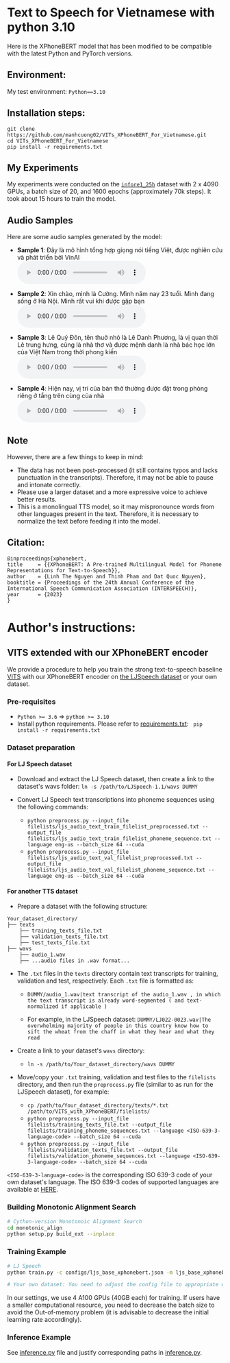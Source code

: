 # Text to Speech for Vietnamese with python 3.10
Here is the XPhoneBERT model that has been modified to be compatible with the latest Python and PyTorch versions.

## Environment:

My test environment: `Python==3.10`

## Installation steps:

```
git clone https://github.com/manhcuong02/VITs_XPhoneBERT_For_Vietnamese.git
cd VITs_XPhoneBERT_For_Vietnamese
pip install -r requirements.txt
```

## My Experiments
My experiments were conducted on the [`infore1_25h`](https://huggingface.co/datasets/doof-ferb/infore1_25hours) dataset with 2 x 4090 GPUs, a batch size of 20, and 1600 epochs (approximately 70k steps). It took about 15 hours to train the model.

## Audio Samples

Here are some audio samples generated by the model:

- **Sample 1**: Đây là mô hình tổng hợp giọng nói tiếng Việt, được nghiên cứu và phát triển bởi VinAI  
    <audio controls>
        <source src="samples/XphoneBert_2_2.wav" type="audio/wav">
        Your browser does not support the audio element. Please go to [XphoneBert_2_2.wav](samples/XphoneBert_2_2.wav)
    </audio>

- **Sample 2**: Xin chào, mình là Cường. Mình năm nay 23 tuổi. Mình đang sống ở Hà Nội. Mình rất vui khi được gặp bạn  
    <audio controls>
        <source src="samples/XphoneBert_2_1.wav" type="audio/wav">
        Your browser does not support the audio element. Please go to [XphoneBert_2_1.wav](samples/XphoneBert_2_1.wav)
    </audio>

- **Sample 3**: Lê Quý Đôn, tên thuở nhỏ là Lê Danh Phương, là vị quan thời Lê trung hưng, cũng là nhà thơ và được mệnh danh là nhà bác học lớn của Việt Nam trong thời phong kiến  
    <audio controls>
        <source src="samples/XphoneBert_2_3.wav" type="audio/wav">
        Your browser does not support the audio element. Please go to [XphoneBert_2_3.wav](samples/XphoneBert_2_3.wav)
    </audio>

- **Sample 4**: Hiện nay, vị trí của bàn thờ thường được đặt trong phòng riêng ở tầng trên cùng của nhà  
    <audio controls>
        <source src="samples/XphoneBert_2_4.wav" type="audio/wav">
        Your browser does not support the audio element. Please go to [XphoneBert_2_4.wav](samples/XphoneBert_2_4.wav)
    </audio>

## Note
However, there are a few things to keep in mind:
- The data has not been post-processed (it still contains typos and lacks punctuation in the transcripts). Therefore, it may not be able to pause and intonate correctly.
- Please use a larger dataset and a more expressive voice to achieve better results.
- This is a monolingual TTS model, so it may mispronounce words from other languages present in the text. Therefore, it is necessary to normalize the text before feeding it into the model.



## Citation:
```
@inproceedings{xphonebert,
title     = {{XPhoneBERT: A Pre-trained Multilingual Model for Phoneme Representations for Text-to-Speech}},
author    = {Linh The Nguyen and Thinh Pham and Dat Quoc Nguyen},
booktitle = {Proceedings of the 24th Annual Conference of the International Speech Communication Association (INTERSPEECH)},
year      = {2023}
}
```

# Author's instructions:

## <a name="introduction"></a> VITS extended with our XPhoneBERT encoder

We provide a procedure to help you train the strong text-to-speech baseline [VITS](https://github.com/jaywalnut310/vits) with our XPhoneBERT encoder on [the LJSpeech dataset](https://keithito.com/LJ-Speech-Dataset/) or your own dataset.

### <a name="pre-require"></a> Pre-requisites

- `Python >= 3.6` => `python >= 3.10`
- Install python requirements. Please refer to [requirements.txt](requirements.txt): `
pip install -r requirements.txt`


### <a name="data-prepare"></a> Dataset preparation

#### For LJ Speech dataset

- Download and extract the LJ Speech dataset, then create a link to the dataset's wavs folder: `ln -s /path/to/LJSpeech-1.1/wavs DUMMY`

- Convert LJ Speech text transcriptions into phoneme sequences using the following commands:
	- `python preprocess.py --input_file filelists/ljs_audio_text_train_filelist_preprocessed.txt --output_file filelists/ljs_audio_text_train_filelist_phoneme_sequence.txt --language eng-us --batch_size 64 --cuda`
	- `python preprocess.py --input_file filelists/ljs_audio_text_val_filelist_preprocessed.txt --output_file filelists/ljs_audio_text_val_filelist_phoneme_sequence.txt --language eng-us --batch_size 64 --cuda`


#### For another TTS dataset

- Prepare a dataset with the following structure:

```
Your_dataset_directory/
├── texts
    ├── training_texts_file.txt
    ├── validation_texts_file.txt
    ├── test_texts_file.txt
├── wavs
    ├── audio_1.wav
    ├── ...audio files in .wav format...
```

  - The `.txt` files in the `texts` directory contain text transcripts for training, validation and test, respectively. Each `.txt` file is formatted as:
  
    - `DUMMY/audio_1.wav|text transcript of the audio_1.wav , in which the text transcript is already word-segmented ( and text-normalized if applicable )`
    
    - For example, in the LJSpeech dataset: `DUMMY/LJ022-0023.wav|The overwhelming majority of people in this country know how to sift the wheat from the chaff in what they hear and what they read`

- Create a link to your dataset's `wavs` directory:

	- `ln -s /path/to/Your_dataset_directory/wavs DUMMY`

- Move/copy your `.txt` training, validation and test files to the `filelists` directory, and then run the `preprocess.py` file (similar to as run for the LJSpeech dataset), for example:

	- `cp /path/to/Your_dataset_directory/texts/*.txt /path/to/VITS_with_XPhoneBERT/filelists/`
	- `python preprocess.py --input_file filelists/training_texts_file.txt --output_file filelists/training_phoneme_sequences.txt --language <ISO-639-3-language-code> --batch_size 64 --cuda`
	- `python preprocess.py --input_file filelists/validation_texts_file.txt --output_file filelists/validation_phoneme_sequences.txt --language <ISO-639-3-language-code> --batch_size 64 --cuda`

`<ISO-639-3-language-code>` is the corresponding ISO 639-3 code of your own dataset's language. The ISO 639-3 codes of supported languages are available at [HERE](https://github.com/VinAIResearch/XPhoneBERT/blob/main/LanguageISO639-3Codes.md).

### Building Monotonic Alignment Search
```sh
# Cython-version Monotonoic Alignment Search
cd monotonic_align
python setup.py build_ext --inplace
```


### <a name="training"></a> Training Example
```sh
# LJ Speech
python train.py -c configs/ljs_base_xphonebert.json -m ljs_base_xphonebert

# Your own dataset: You need to adjust the config file to appropriate with your dataset.
```

In our settings, we use 4 A100 GPUs (40GB each) for training. If users have a smaller computational resource, you need to decrease the batch size to avoid the Out-of-memory problem (it is advisable to decrease the initial learning rate accordingly). 

### <a name="infer"></a> Inference Example
See [inference.py](inference.py) file and justify corresponding paths in [inference.py](inference.py).

# 
